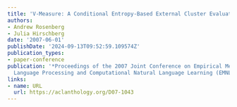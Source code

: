 ```yaml
---
title: 'V-Measure: A Conditional Entropy-Based External Cluster Evaluation Measure'
authors:
- Andrew Rosenberg
- Julia Hirschberg
date: '2007-06-01'
publishDate: '2024-09-13T09:52:59.109574Z'
publication_types:
- paper-conference
publication: '*Proceedings of the 2007 Joint Conference on Empirical Methods in Natural
  Language Processing and Computational Natural Language Learning (EMNLP-CoNLL)*'
links:
- name: URL
  url: https://aclanthology.org/D07-1043
---
```

